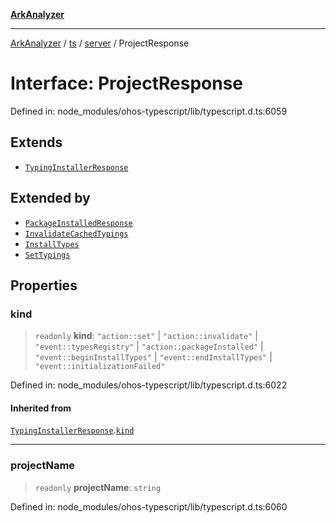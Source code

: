 [**ArkAnalyzer**](../../../../../../README.md)

***

[ArkAnalyzer](../../../../../../globals.md) / [ts](../../../README.md) / [server](../README.md) / ProjectResponse

# Interface: ProjectResponse

Defined in: node\_modules/ohos-typescript/lib/typescript.d.ts:6059

## Extends

- [`TypingInstallerResponse`](TypingInstallerResponse.md)

## Extended by

- [`PackageInstalledResponse`](PackageInstalledResponse.md)
- [`InvalidateCachedTypings`](InvalidateCachedTypings.md)
- [`InstallTypes`](InstallTypes.md)
- [`SetTypings`](SetTypings.md)

## Properties

### kind

> `readonly` **kind**: `"action::set"` \| `"action::invalidate"` \| `"event::typesRegistry"` \| `"action::packageInstalled"` \| `"event::beginInstallTypes"` \| `"event::endInstallTypes"` \| `"event::initializationFailed"`

Defined in: node\_modules/ohos-typescript/lib/typescript.d.ts:6022

#### Inherited from

[`TypingInstallerResponse`](TypingInstallerResponse.md).[`kind`](TypingInstallerResponse.md#kind)

***

### projectName

> `readonly` **projectName**: `string`

Defined in: node\_modules/ohos-typescript/lib/typescript.d.ts:6060
